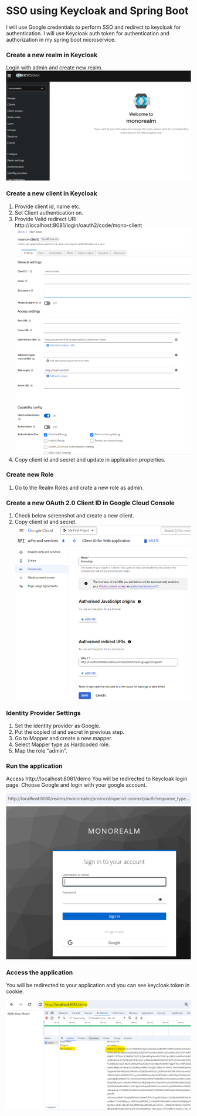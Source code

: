 # SSO using Keycloak and Spring Boot

I will use Google credentials to perform SSO and redirect to keycloak for authentication. I will use Keycloak auth token for authentication and authorization in my spring boot microservice.

### Create a new realm in Keycloak
Login with admin and create new realm.
![img.png](img.png)

### Create a new client in Keycloak
1. Provide client id, name etc.
2. Set Client authentication on.
3. Provide Valid redirect URI http://localhost:8081/login/oauth2/code/mono-client
![img_1.png](img_1.png)
4. Copy client id and secret and update in application.properties.

### Create new Role
1. Go to the Realm Roles and crate a new role as admin.

### Create a new OAuth 2.0 Client ID in Google Cloud Console
1. Check below screenshot and create a new client.
2. Copy client id and secret.
   ![img_2.png](img_2.png)

### Identity Provider Settings
1. Set the identity provider as Google.
2. Put the copied id and secret in previous step.
3. Go to Mapper and create a new mapper.
4. Select Mapper type as Hardcoded role.
5. Map the role "admin".

### Run the application
Access http://localhost:8081/demo
You will be redirected to Keycloak login page.
Choose Google and login with your google account.

![img_3.png](img_3.png)

### Access the application
You will be redirected to your application and you can see keycloak token in cookie. 

![img_4.png](img_4.png)
